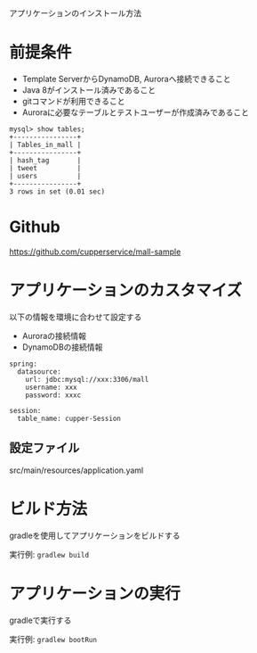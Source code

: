 アプリケーションのインストール方法

# 前提条件
* Template ServerからDynamoDB, Auroraへ接続できること
* Java 8がインストール済みであること
* gitコマンドが利用できること
* Auroraに必要なテーブルとテストユーザーが作成済みであること

```
mysql> show tables;
+----------------+
| Tables_in_mall |
+----------------+
| hash_tag       |
| tweet          |
| users          |
+----------------+
3 rows in set (0.01 sec)
```

# Github
https://github.com/cupperservice/mall-sample

# アプリケーションのカスタマイズ
以下の情報を環境に合わせて設定する
* Auroraの接続情報
* DynamoDBの接続情報

```
spring:
  datasource:
    url: jdbc:mysql://xxx:3306/mall
    username: xxx
    password: xxxc

session:
  table_name: cupper-Session
```

## 設定ファイル
src/main/resources/application.yaml

# ビルド方法
gradleを使用してアプリケーションをビルドする

実行例:
`gradlew build`

# アプリケーションの実行
gradleで実行する

実行例:
`gradlew bootRun`
